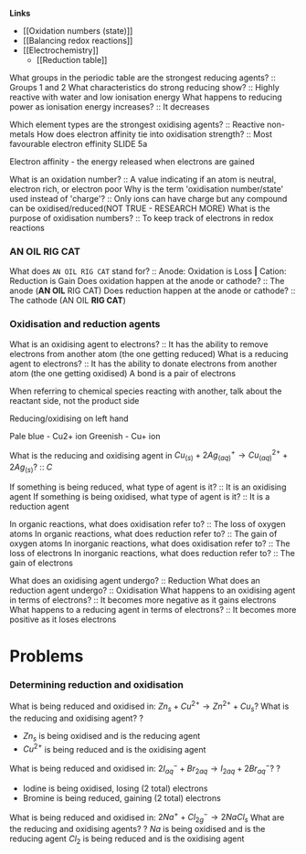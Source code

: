 **Links**
- [[Oxidation numbers (state)]] 
- [[Balancing redox reactions]] 
- [[Electrochemistry]]
	- [[Reduction table]]


What groups in the periodic table are the strongest reducing agents? :: Groups 1 and 2
What characteristics do strong reducing show? :: Highly reactive with water and low ionisation energy
What happens to reducing power as ionisation energy increases? :: It decreases

Which element types are the strongest oxidising agents? :: Reactive non-metals
How does electron affinity tie into oxidisation strength? :: Most favourable electron effinity
SLIDE 5a

Electron affinity - the energy released when electrons are gained

What is an oxidation number? :: A value indicating if an atom is neutral, electron rich, or electron poor
Why is the term 'oxidisation number/state' used instead of 'charge'? :: Only ions can have charge but any compound can be oxidised/reduced(NOT TRUE - RESEARCH MORE)
What is the purpose of oxidisation numbers? :: To keep track of electrons in redox reactions

### AN OIL RIG CAT
What does `AN OIL RIG CAT` stand for? :: Anode: Oxidation is Loss **|** Cation: Reduction is Gain
Does oxidation happen at the anode or cathode? :: The anode (**AN OIL** RIG CAT)
Does reduction happen at the anode or cathode? :: The cathode (AN OIL **RIG CAT**)

### Oxidisation and reduction agents
What is an oxidising agent to electrons? :: It has the ability to remove electrons from another atom (the one getting reduced)
What is a reducing agent to electrons? :: It has the ability to donate electrons from another atom (the one getting oxidised)
A bond is a pair of electrons

When referring to chemical species reacting with another, talk about the reactant side, not the product side

Reducing/oxidising on left hand

Pale blue - Cu2+ ion
Greenish - Cu+ ion

What is the reducing and oxidising agent in $Cu_{(s)} + 2Ag^{+}_{(aq)} \rightarrow Cu^{2+}_{(aq)} + 2Ag_{(s)}$? :: $C$

If something is being reduced, what type of agent is it? :: It is an oxidising agent
If something is being oxidised, what type of agent is it? :: It is a reduction agent

In organic reactions, what does oxidisation refer to? :: The loss of oxygen atoms
In organic reactions, what does reduction refer to? :: The gain of oxygen atoms
In inorganic reactions, what does oxidisation refer to? :: The loss of electrons
In inorganic reactions, what does reduction refer to? :: The gain of electrons

What does an oxidising agent undergo? :: Reduction
What does an reduction agent undergo? :: Oxidisation
What happens to an oxidising agent in terms of electrons? :: It becomes more negative as it gains electrons
What happens to a reducing agent in terms of electrons? :: It becomes more positive as it loses electrons



# Problems

### Determining reduction and oxidisation
What is being reduced and oxidised in:
$Zn_{s} + Cu^{2+} \rightarrow Zn^{2+} + Cu_{s}$?
What is the reducing and oxidising agent?
?
- $Zn_{s}$ is being oxidised and is the reducing agent
- $Cu^{2+}$ is being reduced and is the oxidising agent

What is being reduced and oxidised in:
$2I^{-}_{aq} + Br_{2 aq} \rightarrow I_{2 aq} + 2Br_{aq}^{-}$?
?
- Iodine is being oxidised, losing (2 total) electrons
- Bromine is being reduced, gaining (2 total) electrons

What is being reduced and oxidised in:
$2Na^{+} + Cl^{-}_{2g} \rightarrow 2NaCl_{s}$
What are the reducing and oxidising agents?
?
$Na$ is being oxidised and is the reducing agent
$Cl_{2}$ is being reduced and is the oxidising agent